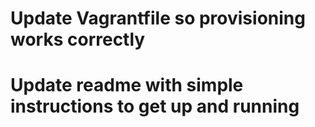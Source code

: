 # Update Vagrantfile so provisioning works correctly
# Update readme with simple instructions to get up and running